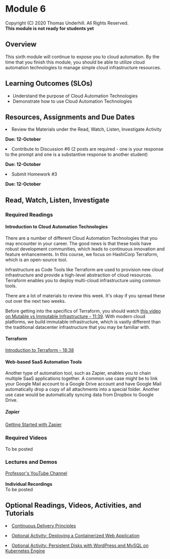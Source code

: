 # Module 6
Copyright (C) 2020 Thomas Underhill.  All Rights Reserved.
<br>
****This module is not ready for students yet****

## Overview
This sixth module will continue to expose you to cloud automation.  By the time that you finish this module, you should be able to utilize cloud automation technologies to manage simple cloud infrastructure resources.

## Learning Outcomes (SLOs)
* Understand the purpose of Cloud Automation Technologies
* Demonstrate how to use Cloud Automation Technologies

## Resources, Assignments and Due Dates

<li>Review the Materials under the Read, Watch, Listen, Investigate Activity<br>

****Due: 12-October****

<li>Contribute to Discussion #6 (2 posts are required - one is your response to the prompt and one is a substantive response to another student) <br>

****Due: 12-October**** <br>

<li>Submit Homework #3 <br>

****Due: 12-October**** <br>


## Read, Watch, Listen, Investigate
### Required Readings

#### Introduction to Cloud Automation Technologies

There are a number of different Cloud Automation Technologies that you may encounter in your career.  The good news is that these tools have robust development communities, which leads to continuous innovation and feature enhancements.  In this course, we focus on HashiCorp Terraform, which is an open-source tool.

Infrastructure as Code Tools like Terraform are used to provision new cloud infrastructure and provide a high-level abstraction of cloud resources.  Terraform enables you to deploy multi-cloud infrastructure using common tools.  

There are a lot of materials to review this week.  It's okay if you spread these out over the next two weeks.

Before getting into the specifics of Terraform, you should watch [this video on Mutable vs Immutable Infrastructure - 11:39](https://www.youtube.com/watch?v=II4PFe9BbmE).  With modern cloud platforms, we build immutable infrastructure, which is vastly different than the traditional datacenter infrastructure that you may be familiar with.<br>

#### Terraform
[Introduction to Terraform - 18:38](https://www.youtube.com/watch?v=h970ZBgKINg)

#### Web-based SaaS Automation Tools
Another type of automation tool, such as Zapier, enables you to chain multiple SaaS applications together.  A common use case might be to link your Google Mail account to a Google Drive account and have Google Mail automatically drop a copy of all attachments into a special folder.  Another use case would be automatically syncing data from Dropbox to Google Drive.

##### Zapier
[Getting Started with Zapier](https://www.youtube.com/watch?v=v98d2tH3wfc&utm)

### Required Videos
To be posted<br>


### Lectures and Demos
[Professor's YouTube Channel](https://www.youtube.com/channel/UC3vqKF4jspXh8hxFLpTfsyw?view_as=subscriber)<br><br>
****Individual Recordings****<br>
To be posted

## Optional Readings, Videos, Activities, and Tutorials
[<li>Continuous Delivery Principles](https://www.atlassian.com/continuous-delivery/principles/continuous-integration-vs-delivery-vs-deployment)

[<li>Optional Activity: Deploying a Containerized Web Application](https://cloud.google.com/kubernetes-engine/docs/tutorials/hello-app)<br>

[<li>Optional Activity: Persistent Disks with WordPress and MySQL on Kubernetes Engine](https://cloud.google.com/kubernetes-engine/docs/tutorials/persistent-disk)
